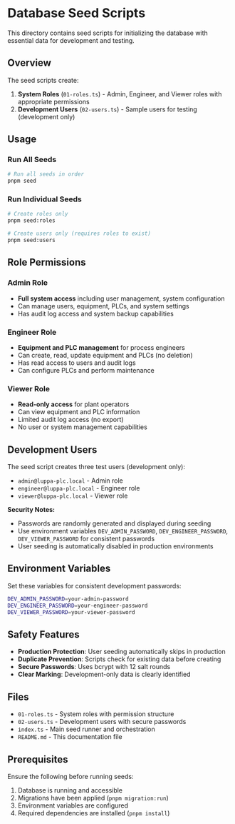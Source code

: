 # Database Seed Scripts

This directory contains seed scripts for initializing the database with essential data for development and testing.

## Overview

The seed scripts create:

1. **System Roles** (`01-roles.ts`) - Admin, Engineer, and Viewer roles with appropriate permissions
2. **Development Users** (`02-users.ts`) - Sample users for testing (development only)

## Usage

### Run All Seeds

```bash
# Run all seeds in order
pnpm seed
```

### Run Individual Seeds

```bash
# Create roles only
pnpm seed:roles

# Create users only (requires roles to exist)
pnpm seed:users
```

## Role Permissions

### Admin Role

- **Full system access** including user management, system configuration
- Can manage users, equipment, PLCs, and system settings
- Has audit log access and system backup capabilities

### Engineer Role  

- **Equipment and PLC management** for process engineers
- Can create, read, update equipment and PLCs (no deletion)
- Has read access to users and audit logs
- Can configure PLCs and perform maintenance

### Viewer Role

- **Read-only access** for plant operators
- Can view equipment and PLC information
- Limited audit log access (no export)
- No user or system management capabilities

## Development Users

The seed script creates three test users (development only):

- `admin@luppa-plc.local` - Admin role
- `engineer@luppa-plc.local` - Engineer role  
- `viewer@luppa-plc.local` - Viewer role

**Security Notes:**

- Passwords are randomly generated and displayed during seeding
- Use environment variables `DEV_ADMIN_PASSWORD`, `DEV_ENGINEER_PASSWORD`, `DEV_VIEWER_PASSWORD` for consistent passwords
- User seeding is automatically disabled in production environments

## Environment Variables

Set these variables for consistent development passwords:

```bash
DEV_ADMIN_PASSWORD=your-admin-password
DEV_ENGINEER_PASSWORD=your-engineer-password  
DEV_VIEWER_PASSWORD=your-viewer-password
```

## Safety Features

- **Production Protection**: User seeding automatically skips in production
- **Duplicate Prevention**: Scripts check for existing data before creating
- **Secure Passwords**: Uses bcrypt with 12 salt rounds
- **Clear Marking**: Development-only data is clearly identified

## Files

- `01-roles.ts` - System roles with permission structure
- `02-users.ts` - Development users with secure passwords
- `index.ts` - Main seed runner and orchestration
- `README.md` - This documentation file

## Prerequisites

Ensure the following before running seeds:

1. Database is running and accessible
2. Migrations have been applied (`pnpm migration:run`)
3. Environment variables are configured
4. Required dependencies are installed (`pnpm install`)
